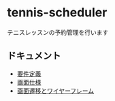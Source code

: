 # tennis-scheduler
テニスレッスンの予約管理を行います

## ドキュメント

- [要件定義](docs/requirements.md)
- [画面仕様](docs/screen-specifications.md)
- [画面遷移とワイヤーフレーム](docs/wireframes.md)